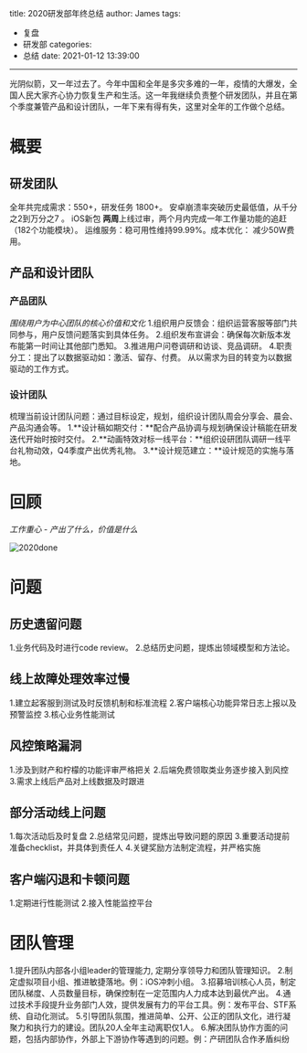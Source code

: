 title: 2020研发部年终总结
author: James
tags:
  - 复盘
  - 研发部
categories:
  - 总结
date: 2021-01-12 13:39:00

---

光阴似箭，又一年过去了。今年中国和全年是多灾多难的一年，疫情的大爆发，全国人民大家齐心协力恢复生产和生活。这一年我继续负责整个研发团队，并且在第个季度兼管产品和设计团队，一年下来有得有失，这里对全年的工作做个总结。

<!-- more -->

#  概要

## 研发团队
全年共完成需求：550+，研发任务 1800+。 
安卓崩溃率突破历史最低值，从千分之2到万分之7 。
iOS新包 **两周**上线过审，两个月内完成一年工作量功能的追赶（182个功能模块）。
运维服务：稳可用性维持99.99%。成本优化： 减少50W费用。

## 产品和设计团队

### 产品团队
*围绕用户为中心团队的核心价值和文化*
1.组织用户反馈会：组织运营客服等部门共同参与，用户反馈问题落实到具体任务。
2.组织发布宣讲会：确保每次新版本发布能第一时间让其他部门悉知。
3.推进用户问卷调研和访谈、竞品调研。
4.职责分工：提出了以数据驱动如：激活、留存、付费。 从以需求为目的转变为以数据驱动的工作方式。

### 设计团队
梳理当前设计团队问题：通过目标设定，规划，组织设计团队周会分享会、晨会、产品沟通会等。
1.**设计稿如期交付：**配合产品协调与规划确保设计稿能在研发迭代开始时按时交付。
2.**动画特效对标一线平台：**组织设研团队调研一线平台礼物动效，Q4季度产出优秀礼物。
3.**设计规范建立：**设计规范的实施与落地。


# 回顾
*工作重心 - 产出了什么，价值是什么*

![2020done](/images/2020/2020done.png)

# 问题
## 历史遗留问题
1.业务代码及时进行code review。 
2.总结历史问题，提炼出领域模型和方法论。

## 线上故障处理效率过慢
1.建立起客服到测试及时反馈机制和标准流程
2.客户端核心功能异常日志上报以及预警监控
3.核心业务性能测试

## 风控策略漏洞
1.涉及到财产和柠檬的功能评审严格把关
2.后端免费领取类业务逐步接入到风控
3.需求上线后产品对上线数据及时跟进

## 部分活动线上问题
1.每次活动后及时复盘
2.总结常见问题，提炼出导致问题的原因
3.重要活动提前准备checklist，并具体到责任人
4.关键奖励方法制定流程，并严格实施

## 客户端闪退和卡顿问题
1.定期进行性能测试 
2.接入性能监控平台

# 团队管理

1.提升团队内部各小组leader的管理能力, 定期分享领导力和团队管理知识。
2.制定虚拟项目小组、推进敏捷落地。例：iOS冲刺小组。
3.招募培训核心人员，制定团队梯度、人员数量目标，确保控制在一定范围内人力成本达到最优产出。
4.通过技术手段提升业务部门人效，提供发展有力的平台工具。例：发布平台、STF系统、自动化测试。
5.引导团队氛围，推进简单、公开、公正的团队文化，进行凝聚力和执行力的建设。团队20人全年主动离职仅1人。
6.解决团队协作方面的问题，包括内部协作，外部上下游协作等遇到的问题。例：产研团队合作矛盾纠纷